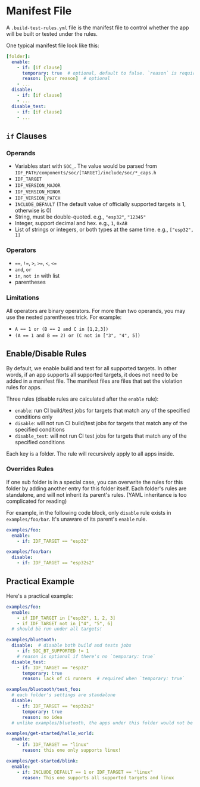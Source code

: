 # Manifest File

A `.build-test-rules.yml` file is the manifest file to control whether the app will be built or tested under the rules.

One typical manifest file look like this:

```yaml
[folder]:
  enable:
    - if: [if clause]
      temporary: true  # optional, default to false. `reason` is required if `temporary` is true
      reason: [your reason]  # optional
    - ...
  disable:
    - if: [if clause]
    - ...
  disable_test:
    - if: [if clause]
    - ...
```

## `if` Clauses

### Operands

- Variables start with `SOC_`. The value would be parsed from `IDF_PATH/components/soc/[TARGET]/include/soc/*_caps.h`
- `IDF_TARGET`
- `IDF_VERSION_MAJOR`
- `IDF_VERSION_MINOR`
- `IDF_VERSION_PATCH`
- `INCLUDE_DEFAULT` (The default value of officially supported targets is 1, otherwise is 0)
- String, must be double-quoted. e.g., `"esp32"`, `"12345"`
- Integer, support decimal and hex. e.g., `1`, `0xAB`
- List of strings or integers, or both types at the same time. e.g., `["esp32", 1]`

### Operators

- `==`, `!=`, `>`, `>=`, `<`, `<=`
- `and`, `or`
- `in`, `not in` with list
- parentheses

### Limitations

All operators are binary operators. For more than two operands, you may use the nested parentheses trick. For example:

- `A == 1 or (B == 2 and C in [1,2,3])`
- `(A == 1 and B == 2) or (C not in ["3", "4", 5])`

## Enable/Disable Rules

By default, we enable build and test for all supported targets. In other words, if an app supports all supported targets, it does not need to be added in a manifest file. The manifest files are files that set the violation rules for apps.

Three rules (disable rules are calculated after the `enable` rule):
- `enable`: run CI build/test jobs for targets that match any of the specified conditions only
- `disable`: will not run CI build/test jobs for targets that match any of the specified conditions
- `disable_test`: will not run CI test jobs for targets that match any of the specified conditions

Each key is a folder. The rule will recursively apply to all apps inside.

### Overrides Rules

If one sub folder is in a special case, you can overwrite the rules for this folder by adding another entry for this folder itself. Each folder's rules are standalone, and will not inherit its parent's rules. (YAML inheritance is too complicated for reading)

For example, in the following code block, only `disable` rule exists in `examples/foo/bar`. It's unaware of its parent's `enable` rule.

```yaml
examples/foo:
  enable:
    - if: IDF_TARGET == "esp32"

examples/foo/bar:
  disable:
    - if: IDF_TARGET == "esp32s2"
```

## Practical Example

Here's a practical example:

```yaml
examples/foo:
  enable:
    - if IDF_TARGET in ["esp32", 1, 2, 3]
    - if IDF_TARGET not in ["4", "5", 6]
  # should be run under all targets!

examples/bluetooth:
  disable:  # disable both build and tests jobs
    - if: SOC_BT_SUPPORTED != 1
    # reason is optional if there's no `temporary: true`
  disable_test:
    - if: IDF_TARGET == "esp32"
      temporary: true
      reason: lack of ci runners  # required when `temporary: true`

examples/bluetooth/test_foo:
  # each folder's settings are standalone
  disable:
    - if: IDF_TARGET == "esp32s2"
      temporary: true
      reason: no idea
  # unlike examples/bluetooth, the apps under this folder would not be build nor test for "no idea" under target esp32s2

examples/get-started/hello_world:
  enable:
    - if: IDF_TARGET == "linux"
      reason: this one only supports linux!

examples/get-started/blink:
  enable:
    - if: INCLUDE_DEFAULT == 1 or IDF_TARGET == "linux"
      reason: This one supports all supported targets and linux
```
